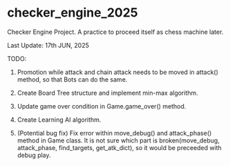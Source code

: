 # checker_engine_2025

Checker Engine Project. A practice to proceed itself as chess machine later.

Last Update: 17th JUN, 2025

TODO:

1. Promotion while attack and chain attack needs to be moved in attack() method, so that Bots can do the same.

2. Create Board Tree structure and implement min-max algorithm.

3. Update game over condition in Game.game_over() method.

4. Create Learning AI algorithm.

5. (Potential bug fix) Fix error within move_debug() and attack_phase() method in Game class. It is not sure which part is broken(move_debug, attack_phase, find_targets, get_atk_dict), so it would be preceeded with debug play.
